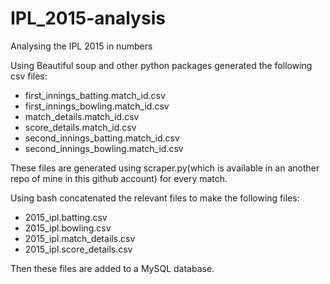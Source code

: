 # IPL_2015-analysis
Analysing the IPL 2015 in numbers


Using Beautiful soup and other python packages generated the following csv files:

- first_innings_batting.match_id.csv 
- first_innings_bowling.match_id.csv 
- match_details.match_id.csv 
- score_details.match_id.csv 
- second_innings_batting.match_id.csv 
- second_innings_bowling.match_id.csv

These files are generated using scraper.py(which is available in an another repo of mine in this github account) for every match.

Using bash concatenated the relevant files to make the following files:

- 2015_ipl.batting.csv	
- 2015_ipl.bowling.csv	
- 2015_ipl.match_details.csv	
- 2015_ipl.score_details.csv	


Then these files are added to a MySQL database.

